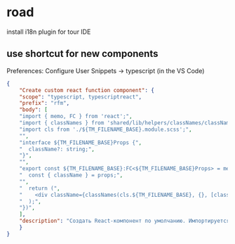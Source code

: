 # road
install i18n plugin for tour IDE  

## use shortcut for new components   
Preferences: Configure User Snippets -> typescript (in the VS Code)
``` json
{
	"Create custom react function component": {
	"scope": "typescript, typescriptreact",
	"prefix": "rfm",
	"body": [
	"import { memo, FC } from 'react';",
	"import { classNames } from 'shared/lib/helpers/classNames/classNames';",
	"import cls from './${TM_FILENAME_BASE}.module.scss';",
	"",
	"interface ${TM_FILENAME_BASE}Props {",
	"  className?: string;",
	"}",
	"",
	"export const ${TM_FILENAME_BASE}:FC<${TM_FILENAME_BASE}Props> = memo((props) => {",
	"  const { className } = props;",
	"",
	"  return (",
	"    <div className={classNames(cls.${TM_FILENAME_BASE}, {}, [className])}></div>",
	"  );",
	"})",
	],
	"description": "Создать React-компонент по умолчанию. Импортируется scss-модуль и функция для работы с классами classnames."
	}
}
```